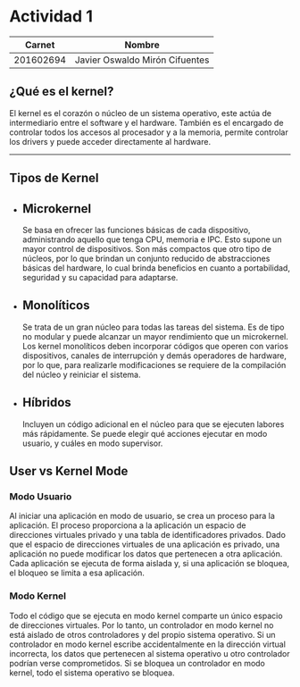 # Actividad 1

|Carnet|Nombre|
|---|---|
|201602694|Javier Oswaldo Mirón Cifuentes|


## ¿Qué es el kernel?

El kernel es el corazón o núcleo de un sistema operativo, este actúa de intermediario entre el software y el hardware. También es el encargado de controlar todos los accesos al procesador y a la memoria, permite controlar los drivers y puede acceder directamente al hardware.

___

## Tipos de Kernel

- Microkernel
    - 
     Se basa en ofrecer las funciones básicas de cada dispositivo, administrando aquello que tenga CPU, memoria e IPC. Esto supone un mayor control de dispositivos. Son más compactos que otro tipo de núcleos, por lo que brindan un conjunto reducido de abstracciones básicas del hardware, lo cual brinda beneficios en cuanto a portabilidad, seguridad y su capacidad para adaptarse.
- Monolíticos
    -
    Se trata de un gran núcleo para todas las tareas del sistema. Es de tipo no modular y puede alcanzar un mayor rendimiento que un microkernel. Los kernel monolíticos deben incorporar códigos que operen con varios dispositivos, canales de interrupción y demás operadores de hardware, por lo que, para realizarle modificaciones se requiere de la compilación del núcleo y reiniciar el sistema.
- Híbridos
    -
    Incluyen un código adicional en el núcleo para que se ejecuten labores más rápidamente. Se puede elegir qué acciones ejecutar en modo usuario, y cuáles en modo supervisor.

## User vs Kernel Mode

### Modo Usuario

Al iniciar una aplicación en modo de usuario, se crea un proceso para la aplicación. El proceso proporciona a la aplicación un espacio de direcciones virtuales privado y una tabla de identificadores privados. Dado que el espacio de direcciones virtuales de una aplicación es privado, una aplicación no puede modificar los datos que pertenecen a otra aplicación. Cada aplicación se ejecuta de forma aislada y, si una aplicación se bloquea, el bloqueo se limita a esa aplicación.

### Modo Kernel

Todo el código que se ejecuta en modo kernel comparte un único espacio de direcciones virtuales. Por lo tanto, un controlador en modo kernel no está aislado de otros controladores y del propio sistema operativo. Si un controlador en modo kernel escribe accidentalmente en la dirección virtual incorrecta, los datos que pertenecen al sistema operativo u otro controlador podrían verse comprometidos. Si se bloquea un controlador en modo kernel, todo el sistema operativo se bloquea.
